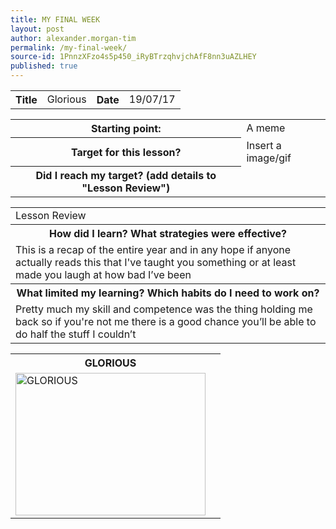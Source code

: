 ```yaml
---
title: MY FINAL WEEK
layout: post
author: alexander.morgan-tim
permalink: /my-final-week/
source-id: 1PnnzXFzo4s5p450_iRyBTrzqhvjchAfF8nn3uAZLHEY
published: true
---
```

<table>
  <tr>
    <th>Title</th>
    <td>Glorious</td>
    <th>Date</th>
    <td>19/07/17</td>
  </tr>
</table>


<table>
  <tr>
    <th>Starting point:</th>
    <td>A meme</td>
  </tr>
  <tr>
    <th>Target for this lesson?</th>
    <td>Insert a image/gif</td>
  </tr>
  <tr>
    <th>Did I reach my target? 
(add details to "Lesson Review")</th>
    <td> </td>
  </tr>
</table>


<table>
  <tr>
    <td>Lesson Review</td>
  </tr>
  <tr>
    <th>How did I learn? What strategies were effective? </th>
  </tr>
  <tr>
    <td>This is a recap of the entire year and in any hope if anyone actually reads this that I've taught you something or at least made you laugh at how bad I’ve been</td>
  </tr>
  <tr>
    <th>What limited my learning? Which habits do I need to work on? </th>
  </tr>
  <tr>
    <td>Pretty much my skill and competence was the thing holding me back so if you're not me there is a good chance you’ll be able to do half the stuff I couldn’t</td>
  </tr>
<table>
  <tr>
    <th>GLORIOUS</th>
  </tr>
    <td>
  
  <img src="https://www.google.co.uk/url?sa=i&rct=j&q=&esrc=s&source=images&cd=&cad=rja&uact=8&ved=0ahUKEwikpePY-JTVAhWIbRQKHYt_AGgQjRwIBw&url=https%3A%2F%2Fwww.tumblr.com%2Ftagged%2F%252Abobby-roode&psig=AFQjCNGLSKhTYlAfPy9u0QaQQK8FfiNyyw&ust=1500539796033163" alt="GLORIOUS" style="width:304px;height:228px;">
  
  <td>
</table>


</table>


